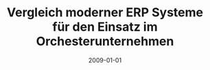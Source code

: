 ---
abstract: ''
authors:
- Michael Gall
- Christian Sterba
- Thomas Grechenig
date: '2009-01-01'
featured: false
links:
- name: Publik
  url: https://publik.tuwien.ac.at/showentry.php?ID=183659&lang=2
publication_types:
- '2'
publishDate: '2009-01-01'
title: Vergleich moderner ERP Systeme für den Einsatz im Orchesterunternehmen
url_pdf: ''
---